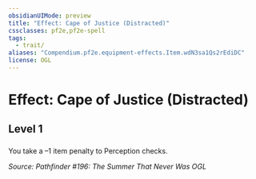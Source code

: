 ```yaml
---
obsidianUIMode: preview
title: "Effect: Cape of Justice (Distracted)"
cssclasses: pf2e,pf2e-spell
tags:
  - trait/
aliases: "Compendium.pf2e.equipment-effects.Item.wdN3sa1Qs2rEdiDC"
license: OGL
---
```

# Effect: Cape of Justice (Distracted)
## Level 1
### 






You take a –1 item penalty to Perception checks.

*Source: Pathfinder #196: The Summer That Never Was*
*OGL*